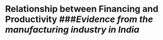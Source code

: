 # Relationship between Financing and Productivity ###_Evidence from the manufacturing industry in India_
